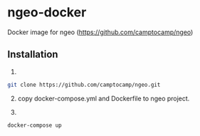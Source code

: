 # ngeo-docker
Docker image for ngeo (https://github.com/camptocamp/ngeo)

## Installation
1. 
```bash
git clone https://github.com/camptocamp/ngeo.git
```

2. copy docker-compose.yml and Dockerfile to ngeo project.

3. 
```bash
docker-compose up
```
